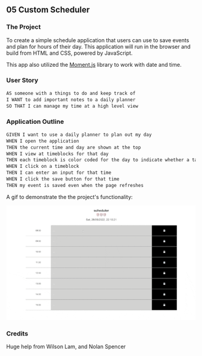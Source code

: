 ## 05 Custom Scheduler

### The Project

To create a simple schedule application that users can use to save events and plan for hours of their day. This application will run in the browser and build from HTML and CSS, powered by JavaScript. 

This app also utilized the [Moment.js](https://momentjs.com/) library to work with date and time.

### User Story

```md
AS someone with a things to do and keep track of
I WANT to add important notes to a daily planner
SO THAT I can manage my time at a high level view
```

### Application Outline

```md
GIVEN I want to use a daily planner to plan out my day
WHEN I open the application
THEN the current time and day are shown at the top
WHEN I view at timeblocks for that day 
THEN each timeblock is color coded for the day to indicate whether a task/event is in the past, present, or future
WHEN I click on a timeblock
THEN I can enter an input for that time
WHEN I click the save button for that time
THEN my event is saved even when the page refreshes
```

A gif to demonstrate the the project's functionality:

![A user clicks on slots on the color-coded calendar and edits the events.](./Assets/05-custom%20scheduler-homework.gif)


### Credits
Huge help from Wilson Lam, and Nolan Spencer
